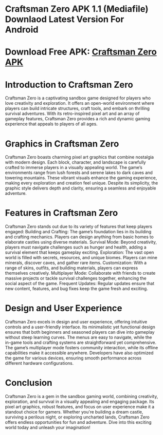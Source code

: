 # Craftsman Zero APK 1.1 (Mediafile) Downlaod Latest Version For Android
# Download Free APK: [Craftsman Zero APK](https://apkhihe.net/craftsman-zero/)
# Introduction to Craftsman Zero
Craftsman Zero is a captivating sandbox game designed for players who love creativity and exploration. It offers an open-world environment where players can build intricate structures, craft tools, and embark on thrilling survival adventures. With its retro-inspired pixel art and an array of gameplay features, Craftsman Zero provides a rich and dynamic gaming experience that appeals to players of all ages.

# Graphics in Craftsman Zero
Craftsman Zero boasts charming pixel art graphics that combine nostalgia with modern design. Each block, character, and landscape is carefully crafted to immerse players in a visually appealing world. The game’s environments range from lush forests and serene lakes to dark caves and towering mountains. These vibrant visuals enhance the gaming experience, making every exploration and creation feel unique. Despite its simplicity, the graphic style delivers depth and clarity, ensuring a seamless and enjoyable adventure.

# Features in Craftsman Zero
Craftsman Zero stands out due to its variety of features that keep players engaged:
Building and Crafting: The game’s foundation lies in its building and crafting mechanics. Players can design anything from basic homes to elaborate castles using diverse materials.
Survival Mode: Beyond creativity, players must navigate challenges such as hunger and health, adding a survival element that keeps gameplay exciting.
Exploration: The vast open world is filled with secrets, resources, and unique biomes. Players can mine minerals, discover caves, and gather rare items.
Customization: With a range of skins, outfits, and building materials, players can express themselves creatively.
Multiplayer Mode: Collaborate with friends to create massive projects or tackle survival challenges together, enhancing the social aspect of the game.
Frequent Updates: Regular updates ensure that new content, features, and bug fixes keep the game fresh and exciting.

# Design and User Experience
Craftsman Zero excels in design and user experience, offering intuitive controls and a user-friendly interface. Its minimalistic yet functional design ensures that both beginners and seasoned players can dive into gameplay without steep learning curves. The menus are easy to navigate, while the in-game tools and crafting systems are straightforward yet comprehensive.
The game’s multiplayer mode fosters community interaction, while its offline capabilities make it accessible anywhere. Developers have also optimized the game for various devices, ensuring smooth performance across different hardware configurations.

# Conclusion
Craftsman Zero is a gem in the sandbox gaming world, combining creativity, exploration, and survival in a visually appealing and engaging package. Its pixel art graphics, robust features, and focus on user experience make it a standout choice for gamers. Whether you're building a dream castle, surviving a perilous night, or exploring uncharted lands, Craftsman Zero offers endless opportunities for fun and adventure. Dive into this exciting world today and unleash your imagination!
